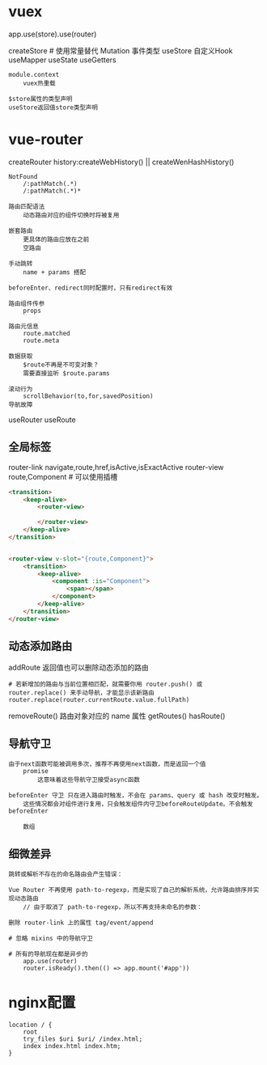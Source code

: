 # vuex
app.use(store).use(router)

createStore
	# 使用常量替代 Mutation 事件类型
useStore
	自定义Hook
		useMapper
		useState
		useGetters

	module.context
		vuex热重载

	$store属性的类型声明
	useStore返回值store类型声明


# vue-router
createRouter
	history:createWebHistory() || createWenHashHistory()

	NotFound
		/:pathMatch(.*)
		/:pathMatch(.*)*

	路由匹配语法
		动态路由对应的组件切换时将被复用

	嵌套路由
		更具体的路由应放在之前
		空路由

	手动跳转
		name + params 搭配

	beforeEnter、redirect同时配置时，只有redirect有效

	路由组件传参
		props

	路由元信息
		route.matched
		route.meta

	数据获取
		$route不再是不可变对象？
		需要直接监听 $route.params

	滚动行为
		scrollBehavior(to,for,savedPosition)
	导航故障

useRouter
useRoute


## 全局标签
router-link
	navigate,route,href,isActive,isExactActive
router-view
	route,Component
	# 可以使用插槽

```html
<transition>
	<keep-alive>
		<router-view>
			
		</router-view>
	</keep-alive>
</transition>


<router-view v-slot="{route,Component}">
	<transition>
		<keep-alive>
			<component :is="Component">
				<span></span>
			</component>
		</keep-alive>
	</transition>
</router-view>
```


## 动态添加路由
addRoute
	返回值也可以删除动态添加的路由

	# 若新增加的路由与当前位置相匹配，就需要你用 router.push() 或 router.replace() 来手动导航，才能显示该新路由
	router.replace(router.currentRoute.value.fullPath)
removeRoute()
	路由对象对应的 name 属性
getRoutes()
hasRoute()






## 导航守卫
	由于next函数可能被调用多次，推荐不再使用next函数，而是返回一个值
		promise
			这意味着这些导航守卫接受async函数

	beforeEnter 守卫 只在进入路由时触发，不会在 params、query 或 hash 改变时触发。
		这些情况都会对组件进行复用，只会触发组件内守卫beforeRouteUpdate。不会触发beforeEnter

		数组



## 细微差异
	跳转或解析不存在的命名路由会产生错误：

	Vue Router 不再使用 path-to-regexp，而是实现了自己的解析系统，允许路由排序并实现动态路由
		// 由于取消了 path-to-regexp，所以不再支持未命名的参数：

	删除 router-link 上的属性 tag/event/append

	# 忽略 mixins 中的导航守卫

	# 所有的导航现在都是异步的
		app.use(router)
		router.isReady().then(() => app.mount('#app'))


# nginx配置
```nginx
location / {
	root 
	try_files $uri $uri/ /index.html;
	index index.html index.htm;
}
```

